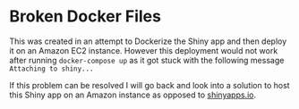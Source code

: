 # Broken Docker Files

This was created in an attempt to Dockerize the Shiny app and then deploy it on an Amazon EC2 instance. However this deployment would not work after running `docker-compose up` as it got stuck with the following message `Attaching to shiny...`

If this problem can be resolved I will go back and look into a solution to host this Shiny app on an Amazon instance as opposed to [shinyapps.io](https://www.shinyapps.io/).

